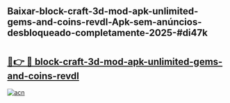 ## Baixar-block-craft-3d-mod-apk-unlimited-gems-and-coins-revdl-Apk-sem-anúncios-desbloqueado-completamente-2025-#di47k

# <h2><a href="https://ainizakaria.my?title=block-craft-3d-mod-apk-unlimited-gems-and-coins-revdl&ref=22M">🔗👉 🔴 block-craft-3d-mod-apk-unlimited-gems-and-coins-revdl</a></h2>

[![acn](https://github.com/user-attachments/assets/0f9c940e-d8b0-45ae-aac7-cd30a18b3e1c)](https://ainizakaria.my?title=block-craft-3d-mod-apk-unlimited-gems-and-coins-revdl&ref=22M)

